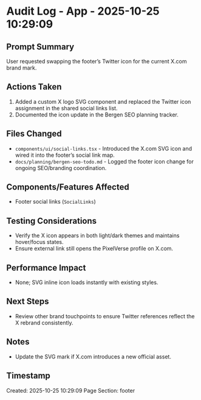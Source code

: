 # Audit Log - App - 2025-10-25 10:29:09

## Prompt Summary

User requested swapping the footer’s Twitter icon for the current X.com brand mark.

## Actions Taken

1. Added a custom X logo SVG component and replaced the Twitter icon assignment in the shared social links list.
2. Documented the icon update in the Bergen SEO planning tracker.

## Files Changed

- `components/ui/social-links.tsx` - Introduced the X.com SVG icon and wired it into the footer’s social link map.
- `docs/planning/bergen-seo-todo.md` - Logged the footer icon change for ongoing SEO/branding coordination.

## Components/Features Affected

- Footer social links (`SocialLinks`)

## Testing Considerations

- Verify the X icon appears in both light/dark themes and maintains hover/focus states.
- Ensure external link still opens the PixelVerse profile on X.com.

## Performance Impact

- None; SVG inline icon loads instantly with existing styles.

## Next Steps

- Review other brand touchpoints to ensure Twitter references reflect the X rebrand consistently.

## Notes

- Update the SVG mark if X.com introduces a new official asset.

## Timestamp

Created: 2025-10-25 10:29:09
Page Section: footer
